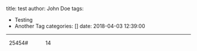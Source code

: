 title: test
author: John Doe
tags:
  - Testing
  - Another Tag
categories: []
date: 2018-04-03 12:39:00
---
  25454#            14